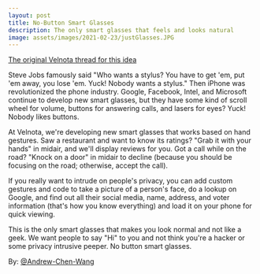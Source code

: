 ```yaml
---
layout: post
title: No-Button Smart Glasses
description: The only smart glasses that feels and looks natural
image: assets/images/2021-02-23/justGlasses.JPG
---
```


[The original Velnota thread for this idea](https://velnota.com/wall/note/1240261551236225/)

Steve Jobs famously said "Who wants a stylus? You have to get 'em, put 'em away,
you lose 'em. Yuck! Nobody wants a stylus." Then iPhone was revolutionized the
phone industry. Google, Facebook, Intel, and Microsoft continue to develop new
smart glasses, but they have some kind of scroll wheel for volume, buttons for
answering calls, and lasers for eyes? Yuck! Nobody likes buttons.

At Velnota, we're developing new smart glasses that works based on hand gestures.
Saw a restaurant and want to know its ratings? "Grab it with your hands" in midair,
and we'll display reviews for you. Got a call while on the road? "Knock on a door"
in midair to decline (because you should be focusing on the road; otherwise, accept
the call).

If you really want to intrude on people's privacy, you can add custom gestures
and code to take a picture of a person's face, do a lookup on Google, and find
out all their social media, name, address, and voter information (that's how
you know everything) and load it on your phone for quick viewing.

This is the only smart glasses that makes you look normal and not like a geek.
We want people to say "Hi" to you and not think you're a hacker or some
privacy intrusive peeper. No button smart glasses.

By: [@Andrew-Chen-Wang](https://github.com/Andrew-Chen-Wang)
